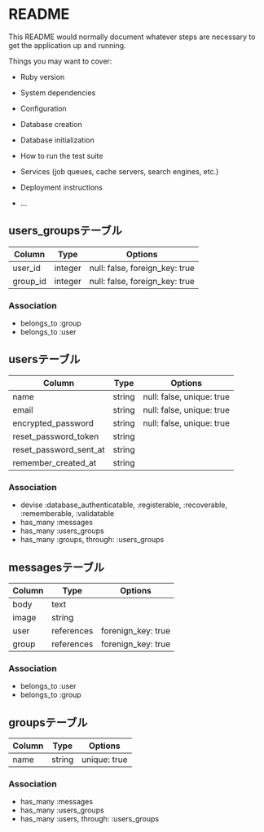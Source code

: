 # README

This README would normally document whatever steps are necessary to get the
application up and running.

Things you may want to cover:

* Ruby version

* System dependencies

* Configuration

* Database creation

* Database initialization

* How to run the test suite

* Services (job queues, cache servers, search engines, etc.)

* Deployment instructions

* ...

## users_groupsテーブル

|Column|Type|Options|
|------|----|-------|
|user_id|integer|null: false, foreign_key: true|
|group_id|integer|null: false, foreign_key: true|

### Association
- belongs_to :group
- belongs_to :user


## usersテーブル
|Column|Type|Options|
|------|----|-------|
|name|string|null: false, unique: true|
|email|string|null: false, unique: true|
|encrypted_password|string|null: false, unique: true
|reset_password_token|string|
|reset_password_sent_at|string|
|remember_created_at|string|

### Association
- devise :database_authenticatable, :registerable,
         :recoverable, :rememberable, :validatable
- has_many :messages
- has_many :users_groups
- has_many :groups, through: :users_groups


## messagesテーブル
|Column|Type|Options|
|------|----|-------|
|body|text|
|image|string|
|user|references|forenign_key: true|
|group|references|forenign_key: true|

### Association
- belongs_to :user
- belongs_to :group


## groupsテーブル
|Column|Type|Options|
|------|----|-------|
|name|string|unique: true|

### Association
- has_many :messages
- has_many :users_groups
- has_many :users, through: :users_groups

